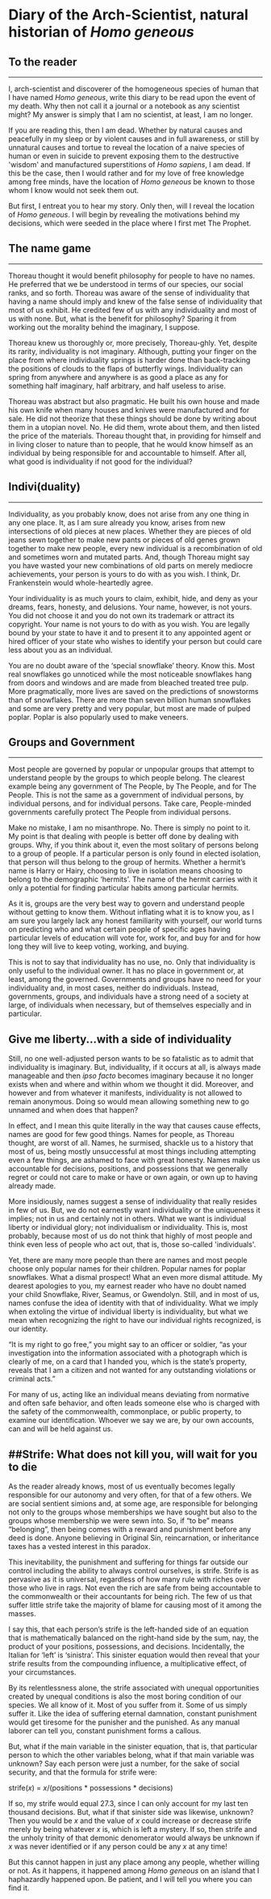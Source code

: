# Diary of the Arch-Scientist, natural historian of *Homo geneous*	
## To the reader
-----I, arch-scientist and discoverer of the homogeneous species of human that I have named *Homo geneous*, write this diary to be read upon the event of my death. Why then not call it a journal or a notebook as any scientist might? My answer is simply that I am no scientist, at least, I am no longer.	If you are reading this, then I am dead. Whether by natural causes and peacefully in my sleep or by violent causes and in full awareness, or still by unnatural causes and tortue to reveal the location of a naive species of human or even in suicide to prevent exposing them to the destructive 'wisdom' and manufactured superstitions of *Homo sapiens*, I am dead. If this be the case, then I would rather and for my love of free knowledge among free minds, have the location of *Homo geneous* be known to those whom I know would not seek them out.
But first, I entreat you to hear my story. Only then, will I reveal the location of *Homo geneous*. I will begin by revealing the motivations behind my decisions, which were seeded in the place where I first met The Prophet.
## The name game-----Thoreau thought it would benefit philosophy for people to have no names. He preferred that we be understood in terms of our species, our social ranks, and so forth. Thoreau was aware of the sense of individuality that having a name should imply and knew of the false sense of individuality that most of us exhibit. He credited few of us with any individuality and most of us with none. But, what is the benefit for philosophy? Sparing it from working out the morality behind the imaginary, I suppose.
	Thoreau knew us thoroughly or, more precisely, Thoreau-ghly. Yet, despite its rarity, individuality is not imaginary. Although, putting your finger on the place from where individuality springs is harder done than back-tracking the positions of clouds to the flaps of butterfly wings. Individuality can spring from anywhere and anywhere is as good a place as any for something half imaginary, half arbitrary, and half useless to arise. Thoreau was abstract but also pragmatic. He built his own house and made his own knife when many houses and knives were manufactured and for sale. He did not theorize that these things should be done by writing about them in a utopian novel. No. He did them, wrote about them, and then listed the price of the materials. Thoreau thought that, in providing for himself and in living closer to nature than to people, that he would know himself as an individual by being responsible for and accountable to himself. After all, what good is individuality if not good for the individual?## Indivi(duality)
-----Individuality, as you probably know, does not arise from any one thing in any one place. It, as I am sure already you know, arises from new intersections of old pieces at new places. Whether they are pieces of old jeans sewn together to make new pants or pieces of old genes grown together to make new people, every new individual is a recombination of old and sometimes worn and mutated parts. And, though Thoreau might say you have wasted your new combinations of old parts on merely mediocre achievements, your person is yours to do with as you wish. I think, Dr. Frankenstein would whole-heartedly agree.Your individuality is as much yours to claim, exhibit, hide, and deny as your dreams, fears, honesty, and delusions. Your name, however, is not yours. You did not choose it and you do not own its trademark or attract its copyright. Your name is not yours to do with as you wish. You are legally bound by your state to have it and to present it to any appointed agent or hired officer of your state who wishes to identify your person but could care less about you as an individual.You are no doubt aware of the ‘special snowflake’ theory. Know this. Most real snowflakes go unnoticed while the most noticeable snowflakes hang from doors and windows and are made from bleached treated tree pulp. More pragmatically, more lives are saved on the predictions of snowstorms than of snowflakes. There are more than seven billion human snowflakes and some are very pretty and very popular, but most are made of pulped poplar. Poplar is also popularly used to make veneers.
## Groups and Government----Most people are governed by popular or unpopular groups that attempt to understand people by the groups to which people belong. The clearest example being any government of The People, by The People, and for The People. This is not the same as a government of individual persons, by individual persons, and for individual persons. Take care, People-minded governments carefully protect The People from individual persons.Make no mistake, I am no misanthrope. No. There is simply no point to it. My point is that dealing with people is better off done by dealing with groups. Why, if you think about it, even the most solitary of persons belong to a group of people. If a particular person is only found in elected isolation, that person will thus belong to the group of hermits. Whether a hermit’s name is Harry or Hairy, choosing to live in isolation means choosing to belong to the demographic ‘hermits’. The name of the hermit carries with it only a potential for finding particular habits among particular hermits.As it is, groups are the very best way to govern and understand people without getting to know them. Without inflating what it is to know you, as I am sure you largely lack any honest familiarity with yourself, our world turns on predicting who and what certain people of specific ages having particular levels of education will vote for, work for, and buy for and for how long they will live to keep voting, working, and buying.This is not to say that individuality has no use, no. Only that individuality is only useful to the individual owner. It has no place in government or, at least, among the governed. Governments and groups have no need for your individuality and, in most cases, neither do individuals. Instead, governments, groups, and individuals have a strong need of a society at large, of individuals when necessary, but of themselves especially and in particular.## Give me liberty...with a side of individualityStill, no one well-adjusted person wants to be so fatalistic as to admit that individuality is imaginary. But, individuality, if it occurs at all, is always made manageable and then *ipso facto* becomes imaginary because it no longer exists when and where and within whom we thought it did. Moreover, and however and from whatever it manifests, individuality is not allowed to remain anonymous. Doing so would mean allowing something new to go unnamed and when does that happen?	In effect, and I mean this quite literally in the way that causes cause effects, names are good for few good things. Names for people, as Thoreau thought, are worst of all. Names, he surmised, shackle us to a history that most of us, being mostly unsuccessful at most things including attempting even a few things, are ashamed to face with great honesty. Names make us accountable for decisions, positions, and possessions that we generally regret or could not care to make or have or own again, or own up to having already made.More insidiously, names suggest a sense of individuality that really resides in few of us. But, we do not earnestly want individuality or the uniqueness it implies; not in us and certainly not in others. What we want is individual liberty or individual glory; not individualism or individuality. This is, most probably, because most of us do not think that highly of most people and think even less of people who act out, that is, those so-called 'individuals'.Yet, there are many more people than there are names and most people choose only popular names for their children. Popular names for poplar snowflakes. What a dismal prospect! What an even more dismal attitude. My dearest apologies to you, my earnest reader who have no doubt named your child Snowflake, River, Seamus, or Gwendolyn. Still, and in most of us, names confuse the idea of identity with that of individuality. What we imply when extoling the virtue of individual liberty is individuality, but what we mean when recognizing the right to have our individual rights recognized, is our identity. “It is my right to go free,” you might say to an officer or soldier, “as your investigation into the information associated with a photograph which is clearly of me, on a card that I handed you, which is the state’s property, reveals that I am a citizen and not wanted for any outstanding violations or criminal acts.”For many of us, acting like an individual means deviating from normative and often safe behavior, and often leads someone else who is charged with the safety of the commonwealth, commonplace, or public property, to examine our identification. Whoever we say we are, by our own accounts, can and will be held against us.
##Strife: What does not kill you, will wait for you to die-----As the reader already knows, most of us eventually becomes legally responsible for our autonomy and very often, for that of a few others. We are social sentient simions and, at some age, are responsible for belonging not only to the groups whose memberships we have sought but also to the groups whose membership we were sewn into. So, if “to be” means “belonging”, then being comes with a reward and punishment before any deed is done. Anyone believing in Original Sin, reincarnation, or inheritance taxes has a vested interest in this paradox.This inevitability, the punishment and suffering for things far outside our control including the ability to always control ourselves, is strife. Strife is as pervasive as it is universal, regardless of how many rule with riches over those who live in rags. Not even the rich are safe from being accountable to the commonwealth or their accountants for being rich. The few of us that suffer little strife take the majority of blame for causing most of it among the masses. I say this, that each person’s strife is the left-handed side of an equation that is mathematically balanced on the right-hand side by the sum, nay, the product of your positions, possessions, and decisions. Incidentally, the Italian for ‘left’ is ‘sinistra’. This sinister equation would then reveal that your strife results from the compounding influence, a multiplicative effect, of your circumstances.By its relentlessness alone, the strife associated with unequal opportunities created by unequal conditions is also the most boring condition of our species. We all know of it. Most of you suffer from it. Some of us simply suffer it. Like the idea of suffering eternal damnation, constant punishment would get tiresome for the punisher and the punished. As any manual laborer can tell you, constant punishment forms a callous. But, what if the main variable in the sinister equation, that is, that particular person to which the other variables belong, what if that main variable was unknown? Say each person were just a number, for the sake of social security, and that the formula for strife were: 
strife(*x*) = *x*/(positions * possessions * decisions) 

If so, my strife would equal 27.3, since I can only account for my last ten thousand decisions. But, what if that sinister side was likewise, unknown? Then you would be *x* and the value of *x* could increase or decrease strife merely by being whatever *x* is, which is left a mystery. If so, then strife and the unholy trinity of that demonic denomerator would always be unknown if *x* was never identified or if any person could be any *x* at any time!But this cannot happen in just any place among any people, whether willing or not. As it happens, it happened among *Homo geneous* on an island that I haphazardly happened upon. Be patient, and I will tell you where you can find it.